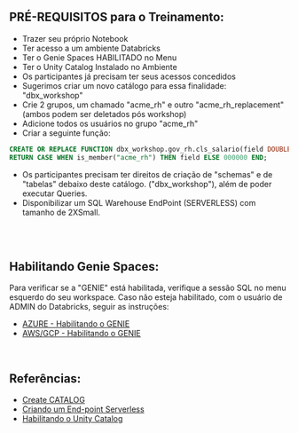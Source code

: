 ## PRÉ-REQUISITOS para o Treinamento:

* Trazer seu próprio Notebook
* Ter acesso a um ambiente Databricks
* Ter o Genie Spaces HABILITADO no Menu
* Ter o Unity Catalog Instalado no Ambiente
* Os participantes já precisam ter seus acessos concedidos
* Sugerimos criar um novo catálogo para essa finalidade: "dbx_workshop"
* Crie 2 grupos, um chamado "acme_rh" e outro "acme_rh_replacement" (ambos podem ser deletados pós workshop)
* Adicione todos os usuários no grupo "acme_rh"
* Criar a seguinte função:
```sql
CREATE OR REPLACE FUNCTION dbx_workshop.gov_rh.cls_salario(field DOUBLE)
RETURN CASE WHEN is_member("acme_rh") THEN field ELSE 000000 END;
```
* Os participantes precisam ter direitos de criação de "schemas" e de "tabelas" debaixo deste catálogo. ("dbx_workshop"), além de poder executar Queries.
* Disponibilizar um SQL Warehouse EndPoint (SERVERLESS) com tamanho de 2XSmall.

</br></br>

## Habilitando Genie Spaces:

Para verificar se a "GENIE" está habilitada, verifique a sessão SQL no menu esquerdo do seu workspace.
Caso não esteja habilitado, com o usuário de ADMIN do Databricks, seguir as instruções:

* [AZURE - Habilitando o GENIE](https://learn.microsoft.com/en-us/azure/databricks/genie/#enable-genie)
* [AWS/GCP - Habilitando o GENIE](https://docs.databricks.com/en/genie/index.html#enable-genie-spaces-in-your-workspace)

</br>

## Referências:

* [Create CATALOG](https://docs.databricks.com/en/sql/language-manual/sql-ref-syntax-ddl-create-catalog.html)
* [Criando um End-point Serverless](https://docs.databricks.com/en/compute/sql-warehouse/create.html)
* [Habilitando o Unity Catalog](https://docs.databricks.com/en/data-governance/unity-catalog/enable-workspaces.html)



